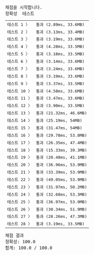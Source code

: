 <pre class="console-content"><div></div><div class="console-heading">채점을 시작합니다.</div><div class="console-message">정확성  테스트</div><table class="console-test-group" data-category="correctness"><tbody><tr data-testcase-id="84795"><td valign="top" class="td-label">테스트 1 <span>〉</span></td><td class="result passed">통과 (2.89ms, 33.6MB)</td></tr><tr data-testcase-id="84796"><td valign="top" class="td-label">테스트 2 <span>〉</span></td><td class="result passed">통과 (3.13ms, 33.4MB)</td></tr><tr data-testcase-id="84797"><td valign="top" class="td-label">테스트 3 <span>〉</span></td><td class="result passed">통과 (3.19ms, 33.6MB)</td></tr><tr data-testcase-id="84798"><td valign="top" class="td-label">테스트 4 <span>〉</span></td><td class="result passed">통과 (4.28ms, 33.5MB)</td></tr><tr data-testcase-id="84799"><td valign="top" class="td-label">테스트 5 <span>〉</span></td><td class="result passed">통과 (3.18ms, 33.5MB)</td></tr><tr data-testcase-id="84800"><td valign="top" class="td-label">테스트 6 <span>〉</span></td><td class="result passed">통과 (3.14ms, 33.6MB)</td></tr><tr data-testcase-id="84801"><td valign="top" class="td-label">테스트 7 <span>〉</span></td><td class="result passed">통과 (3.24ms, 33.6MB)</td></tr><tr data-testcase-id="84802"><td valign="top" class="td-label">테스트 8 <span>〉</span></td><td class="result passed">통과 (3.19ms, 33.6MB)</td></tr><tr data-testcase-id="84803"><td valign="top" class="td-label">테스트 9 <span>〉</span></td><td class="result passed">통과 (3.37ms, 33.5MB)</td></tr><tr data-testcase-id="84804"><td valign="top" class="td-label">테스트 10 <span>〉</span></td><td class="result passed">통과 (4.58ms, 33.6MB)</td></tr><tr data-testcase-id="84805"><td valign="top" class="td-label">테스트 11 <span>〉</span></td><td class="result passed">통과 (3.47ms, 33.6MB)</td></tr><tr data-testcase-id="84806"><td valign="top" class="td-label">테스트 12 <span>〉</span></td><td class="result passed">통과 (3.90ms, 33.5MB)</td></tr><tr data-testcase-id="84807"><td valign="top" class="td-label">테스트 13 <span>〉</span></td><td class="result passed">통과 (21.32ms, 46.6MB)</td></tr><tr data-testcase-id="84808"><td valign="top" class="td-label">테스트 14 <span>〉</span></td><td class="result passed">통과 (25.19ms, 54MB)</td></tr><tr data-testcase-id="84809"><td valign="top" class="td-label">테스트 15 <span>〉</span></td><td class="result passed">통과 (31.47ms, 54MB)</td></tr><tr data-testcase-id="84810"><td valign="top" class="td-label">테스트 16 <span>〉</span></td><td class="result passed">통과 (29.78ms, 53.8MB)</td></tr><tr data-testcase-id="84811"><td valign="top" class="td-label">테스트 17 <span>〉</span></td><td class="result passed">통과 (26.35ms, 47.4MB)</td></tr><tr data-testcase-id="84812"><td valign="top" class="td-label">테스트 18 <span>〉</span></td><td class="result passed">통과 (15.33ms, 39.3MB)</td></tr><tr data-testcase-id="84813"><td valign="top" class="td-label">테스트 19 <span>〉</span></td><td class="result passed">통과 (20.48ms, 41.1MB)</td></tr><tr data-testcase-id="84814"><td valign="top" class="td-label">테스트 20 <span>〉</span></td><td class="result passed">통과 (36.96ms, 53.9MB)</td></tr><tr data-testcase-id="84815"><td valign="top" class="td-label">테스트 21 <span>〉</span></td><td class="result passed">통과 (33.39ms, 53.9MB)</td></tr><tr data-testcase-id="84816"><td valign="top" class="td-label">테스트 22 <span>〉</span></td><td class="result passed">통과 (49.05ms, 53.9MB)</td></tr><tr data-testcase-id="84817"><td valign="top" class="td-label">테스트 23 <span>〉</span></td><td class="result passed">통과 (31.97ms, 50.2MB)</td></tr><tr data-testcase-id="84818"><td valign="top" class="td-label">테스트 24 <span>〉</span></td><td class="result passed">통과 (32.68ms, 53.3MB)</td></tr><tr data-testcase-id="84819"><td valign="top" class="td-label">테스트 25 <span>〉</span></td><td class="result passed">통과 (36.97ms, 53.9MB)</td></tr><tr data-testcase-id="84820"><td valign="top" class="td-label">테스트 26 <span>〉</span></td><td class="result passed">통과 (30.34ms, 51.9MB)</td></tr><tr data-testcase-id="84821"><td valign="top" class="td-label">테스트 27 <span>〉</span></td><td class="result passed">통과 (28.26ms, 47.3MB)</td></tr><tr data-testcase-id="85841"><td valign="top" class="td-label">테스트 28 <span>〉</span></td><td class="result passed">통과 (3.19ms, 33.5MB)</td></tr></tbody></table><div class="console-heading">채점 결과</div><div class="console-message">정확성: 100.0</div><div class="console-message">합계: 100.0 / 100.0</div></pre>